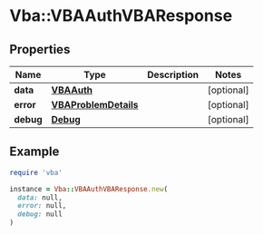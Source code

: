 # Vba::VBAAuthVBAResponse

## Properties

| Name | Type | Description | Notes |
| ---- | ---- | ----------- | ----- |
| **data** | [**VBAAuth**](VBAAuth.md) |  | [optional] |
| **error** | [**VBAProblemDetails**](VBAProblemDetails.md) |  | [optional] |
| **debug** | [**Debug**](Debug.md) |  | [optional] |

## Example

```ruby
require 'vba'

instance = Vba::VBAAuthVBAResponse.new(
  data: null,
  error: null,
  debug: null
)
```

